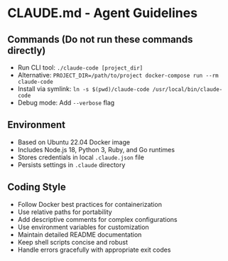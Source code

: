 # CLAUDE.md - Agent Guidelines

## Commands (Do not run these commands directly)
- Run CLI tool: `./claude-code [project_dir]`
- Alternative: `PROJECT_DIR=/path/to/project docker-compose run --rm claude-code`
- Install via symlink: `ln -s $(pwd)/claude-code /usr/local/bin/claude-code`
- Debug mode: Add `--verbose` flag

## Environment
- Based on Ubuntu 22.04 Docker image
- Includes Node.js 18, Python 3, Ruby, and Go runtimes
- Stores credentials in local `.claude.json` file
- Persists settings in `.claude` directory

## Coding Style
- Follow Docker best practices for containerization
- Use relative paths for portability
- Add descriptive comments for complex configurations
- Use environment variables for customization
- Maintain detailed README documentation
- Keep shell scripts concise and robust
- Handle errors gracefully with appropriate exit codes